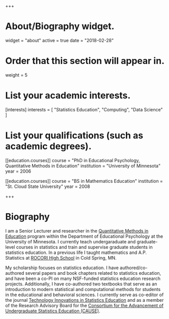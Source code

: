 +++
# About/Biography widget.
widget = "about"
active = true
date = "2018-02-28"

# Order that this section will appear in.
weight = 5

# List your academic interests.
[interests]
  interests = [
    "Statistics Education",
    "Computing",
    "Data Science"
  ]

# List your qualifications (such as academic degrees).
[[education.courses]]
  course = "PhD in Educational Psychology, Quantitative Methods in Education"
  institution = "University of Minnesota"
  year = 2006

[[education.courses]]
  course = "BS in Mathematics Education"
  institution = "St. Cloud State University"
  year = 2008
 
+++

# Biography

I am a Senior Lecturer and researcher in the [Quantitative Methods in Education](http://www.cehd.umn.edu/EdPsych/programs/QME/) program within the Department of Educational Psychology at the University of Minnesota. I currently teach undergaraduate and graduate-level courses in statistics and train and supervise graduate students in statistics education. In a previous life I taught mathematics and A.P. Statistics at [ROCORI High School](http://www.rocori.k12.mn.us/rocori-high-school) in Cold Spring, MN.

My scholarship focuses on statistics education. I have authored/co-authored several papers and book chapters related to statistics education, and have been a co-PI on many NSF-funded statistics education research projects. Additionally, I have co-authored two textbooks that serve as an introduction to modern statistical and computational methods for students in the educational and behavioral sciences. I currently serve as co-editor of the journal [Technology Innovations in Statistics Education](http://escholarship.org/uc/uclastat_cts_tise) and as a member of the Research Advisory Board for the [Consortium for the Advancement of Undergraduate Statistics Education (CAUSE)](https://www.causeweb.org/research/).